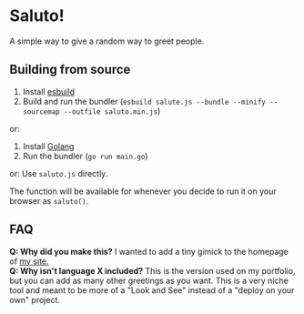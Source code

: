 # Saluto!
A simple way to give a random way to greet people. 

## Building from source
1. Install [esbuild](https://esbuild.github.io/)
2. Build and run the bundler (`esbuild salute.js --bundle --minify --sourcemap --outfile saluto.min.js`)

or:

1. Install [Golang](https://golang.org/dl)
2. Run the bundler (`go run main.go`)

or: Use `saluto.js` directly.

The function will be available for whenever you decide to run it on your browser as `saluto()`.

## FAQ
**Q: Why did you make this?** I wanted to add a tiny gimick to the homepage of [my site.](https://www.doamatto.xyz)<br/>
**Q: Why isn't language X included?** This is the version used on my portfolio, but you can add as many other greetings as you want. This is a very niche tool and meant to be more of a "Look and See" instead of a "deploy on your own" project.
